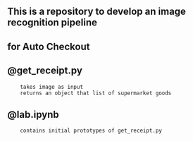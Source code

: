 ## This is a repository to develop an image recognition pipeline
## for Auto Checkout

## @get_receipt.py 

        takes image as input
        returns an object that list of supermarket goods

## @lab.ipynb

        contains initial prototypes of get_receipt.py

    
